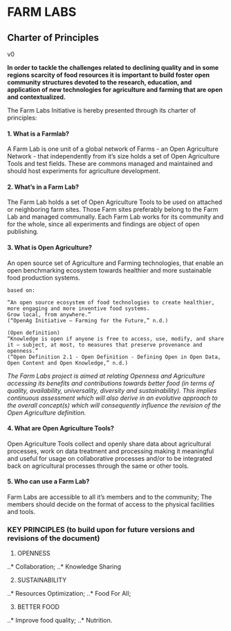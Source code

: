 # FARM LABS
## Charter of Principles
v0

**In order to tackle the challenges related to declining quality and in some regions scarcity of food resources it is important to build foster open community structures devoted to the research, education, and application of new technologies for agriculture and farming that are open and contextualized.**

The Farm Labs Initiative is hereby presented through its charter of principles:

#### 1. What is a Farmlab?

A Farm Lab is one unit of a global network of Farms - an Open Agriculture Network - that independently from it’s size holds a set of Open Agriculture Tools and test fields.
These are commons managed and maintained and should host experiments for agriculture development.


#### 2. What’s in a Farm Lab?

The Farm Lab holds a set of Open Agriculture Tools to be used on attached or neighboring farm sites. Those Farm sites preferably belong to the Farm Lab and managed communally.
Each Farm Lab works for its community and for the whole, since all experiments and findings are object of open publishing.

 #### 3. What is Open Agriculture?

 An open source set of Agriculture and Farming technologies, that enable an open benchmarking ecosystem towards healthier and more sustainable food production systems.

 ```
 based on:

 “An open source ecosystem of food technologies to create healthier, more engaging and more inventive food systems.
Grow local, from anywhere.”
(“OpenAg Initiative — Farming for the Future,” n.d.)

(Open definition)
“Knowledge is open if anyone is free to access, use, modify, and share it — subject, at most, to measures that preserve provenance and openness.”
(“Open Definition 2.1 - Open Definition - Defining Open in Open Data, Open Content and Open Knowledge,” n.d.)
```

*The Farm Labs project is aimed at relating Openness and Agriculture accessing its benefits and contributions towards better food (in terms of quality, availability, universality, diversity and sustainability). This implies continuous assessment which will also derive in an evolutive approach to the overall concept(s) which will consequently influence the revision of the Open Agriculture definition.*

#### 4. What are Open Agriculture Tools?

Open Agriculture Tools collect and openly share data about agricultural processes, work on data treatment and processing making it meaningful and useful for usage on collaborative processes and/or to be integrated back on agricultural processes through the same or other tools.

#### 5. Who can use a Farm Lab?
Farm Labs are accessible to all it’s members and to the community;
The members should decide on the format of access to the physical facilities and tools.

### KEY PRINCIPLES (to build upon for future versions and revisions of the document)

1. OPENNESS

..* Collaboration;
..* Knowledge Sharing


2. SUSTAINABILITY

..* Resources Optimization;
..* Food For All;

3. BETTER FOOD

..* Improve food quality;
..* Nutrition.
